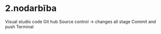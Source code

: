 # 2.nodarbība
Visual studio code
Git hub
Source control -> changes all stage
Commit and push
Terminal
